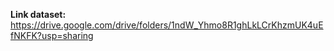 **Link dataset:** https://drive.google.com/drive/folders/1ndW_Yhmo8R1ghLkLCrKhzmUK4uEfNKFK?usp=sharing